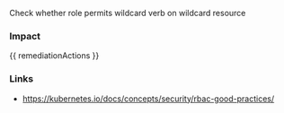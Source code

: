 
Check whether role permits wildcard verb on wildcard resource

### Impact
<!-- Add Impact here -->

<!-- DO NOT CHANGE -->
{{ remediationActions }}

### Links
- https://kubernetes.io/docs/concepts/security/rbac-good-practices/


